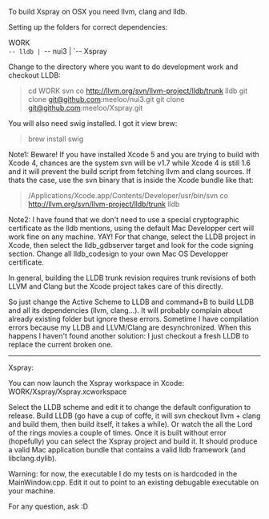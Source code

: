 To build Xspray on OSX you need llvm, clang and lldb.

Setting up the folders for correct dependencies:

  WORK  
    `-- lldb
    |
    `-- nui3
    |
    `-- Xspray

Change to the directory where you want to do development work and checkout LLDB:

  > cd WORK
  > svn co http://llvm.org/svn/llvm-project/lldb/trunk lldb
  > git clone git@github.com:meeloo/nui3.git
  > git clone git@github.com:meeloo/Xspray.git

You will also need swig installed. I got it view brew:
  > brew install swig

Note1: Beware! If you have installed Xcode 5 and you are trying to build with Xcode 4, chances are the system svn will be v1.7 while Xcode 4 is still 1.6 and it will prevent the build script from fetching llvm and clang sources. If thats the case, use the svn binary that is inside the Xcode bundle like that:
  > /Applications/Xcode.app/Contents/Developer/usr/bin/svn co http://llvm.org/svn/llvm-project/lldb/trunk lldb

Note2: I have found that we don't need to use a special cryptographic certificate as the lldb mentions, using the default Mac Developper cert will work fine on any machine. YAY! For that change, select the LLDB project in Xcode, then select the lldb_gdbserver target and look for the code signing section. Change all lldb_codesign to your own Mac OS Developper certificate.

In general, building the LLDB trunk revision requires trunk revisions of both LLVM and Clang but the Xcode project takes care of this directly.

So just change the Active Scheme to LLDB and command+B to build LLDB and all its dependencies (llvm, clang...). It will probably complain about already existing folder but ignore these errors. Sometime I have compilation errors because my LLDB and LLVM/Clang are desynchronized. When this happens I haven't found another solution: I just checkout a fresh LLDB to replace the current broken one.

------
Xspray:

You can now launch the Xspray workspace in Xcode:
WORK/Xspray/Xspray.xcworkspace

Select the LLDB scheme and edit it to change the default configuration to release. Build LLDB (go have a cup of coffe, it will svn checkout llvm + clang and build them, then build itself, it takes a while). Or watch the all the Lord of the rings movies a couple of times.
Once it is built without error (hopefully) you can select the Xspray project and build it. It should produce a valid Mac application bundle that contains a valid lldb framework (and libclang.dylib).

Warning: for now, the executable I do my tests on is hardcoded in the MainWindow.cpp. Edit it out to point to an existing debugable executable on your machine.

For any question, ask :D

